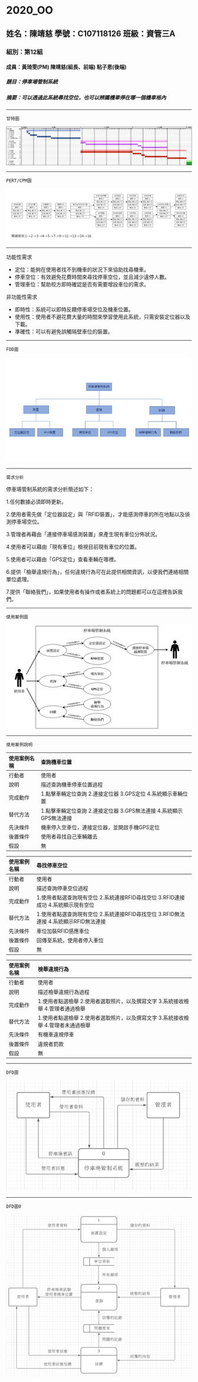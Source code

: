 # 2020_OO

## 姓名：陳靖慈    學號：C107118126    班級：資管三A

### 組別：第12組

#### 成員：黃琦雯(PM)  陳靖慈(組長、前端)  粘子恩(後端)

##### 題目：停車場管制系統

##### 摘要：可以透過此系統尋找空位，也可以辨識機車停在哪一個機車格內

---
`
甘特圖
`

![甘特圖](2.png "甘特圖")

---
`
PERT/CPM圖
`

![PERT/CPM](1.png "PERT/CPM")

---
功能性需求
* 定位：能夠在使用者找不到機車的狀況下來協助找尋機車。
* 停車空位：有效避免花費時間來尋找停車空位，並且減少違停人數。
* 管理車位：幫助校方即時確認是否有需要增設車位的需求。

非功能性需求
* 即時性：系統可以即時反饋停車場空位及機車位置。
* 使用性：使用者不避花費大量的時間來學習使用此系統，只需安裝定位器以及下載。
* 準確性：可以有避免誤觸隔壁車位的裝置。
---
`
FDD圖
`

![FDD圖](4.jpg "FDD圖")

---
`
需求分析
`

停車場管制系統的需求分析簡述如下：

1.任何數據必須即時更新。

2.使用者需先做「定位器設定」與「RFID裝置」，才能感測停車的所在地點以及偵測停車場空位。

3.管理者再藉由「連接停車場感測裝置」來產生現有車位分佈狀況。

4.使用者可以藉由「現有車位」檢視目前現有車位的位置。

5.使用者可以藉由「GPS定位」查看車輛在哪裡。

6.提供「檢舉違規行為」，任何違規行為可在此提供相關資訊，以便我們連絡相關單位處理。

7.提供「聯絡我們」，如果使用者有操作或者系統上的問題都可以在這裡告訴我們。

---
`
使用案例圖
`

![使用案例圖](3.png "使用案例圖")

---
`
使用案例說明
`

|使用案例名稱|查詢機車位置|
|:-------------|:---------------|
|行動者|使用者|
|說明|描述查詢機車停車位置過程|
|完成動作|1.點擊車輛定位查詢 2.連接定位器 3.GPS定位 4.系統顯示車輛位置|
|替代方法|1.點擊車輛定位查詢 2.連接定位器 3.GPS無法連接 4.系統顯示GPS無法連接|
|先決條件|機車停入空車位，連接定位器，並開啟手機GPS定位|
|後置條件|使用者尋找自己車輛離去|
|假設|無|

|使用案例名稱|尋找停車空位|
|:------------|:---------|
|行動者|使用者|
|說明|描述查詢停車空位過程|
|完成動作|1.使用者點選查詢現有空位 2.系統連接RFID尋找空位 3.RFID連接成功 4.系統顯示現有空位|
|替代方法|1.使用者點選查詢現有空位 2.系統連接RFID尋找空位 3.RFID無法連接 4.系統顯示RFID無法連接|
|先決條件|車位加裝RFID感應車位|
|後置條件|回傳至系統，使用者停入車位|
|假設|無|

|使用案例名稱|檢舉違規行為|
|:------------|:---------|
|行動者|使用者|
|說明|描述檢舉違規行為過程|
|完成動作|1.使用者點選檢舉 2.使用者選取照片，以及撰寫文字 3.系統接收檢舉 4.管理者通過檢舉|
|替代方法|1.使用者點選檢舉 2.使用者選取照片，以及撰寫文字 3.系統接收檢舉 4.管理者未通過檢舉|
|先決條件|有機車違規停車|
|後置條件|違規者罰款|
|假設|無|

---
`
DFD圖
`

![DFD圖](5.png "DFD圖")

---
`
DFD圖0
`

![FDD圖](6.jpg "FDD圖")

